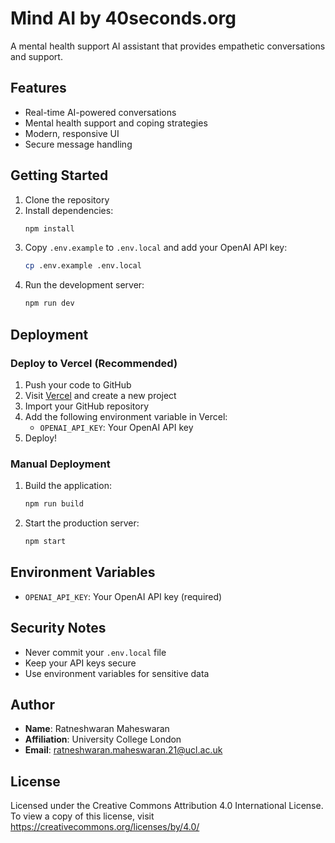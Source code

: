 # Mind AI by 40seconds.org

A mental health support AI assistant that provides empathetic conversations and support.

## Features

- Real-time AI-powered conversations
- Mental health support and coping strategies
- Modern, responsive UI
- Secure message handling

## Getting Started

1. Clone the repository
2. Install dependencies:
   ```bash
   npm install
   ```
3. Copy `.env.example` to `.env.local` and add your OpenAI API key:
   ```bash
   cp .env.example .env.local
   ```
4. Run the development server:
   ```bash
   npm run dev
   ```

## Deployment

### Deploy to Vercel (Recommended)

1. Push your code to GitHub
2. Visit [Vercel](https://vercel.com) and create a new project
3. Import your GitHub repository
4. Add the following environment variable in Vercel:
   - `OPENAI_API_KEY`: Your OpenAI API key
5. Deploy!

### Manual Deployment

1. Build the application:
   ```bash
   npm run build
   ```
2. Start the production server:
   ```bash
   npm start
   ```

## Environment Variables

- `OPENAI_API_KEY`: Your OpenAI API key (required)

## Security Notes

- Never commit your `.env.local` file
- Keep your API keys secure
- Use environment variables for sensitive data

## Author

- **Name**: Ratneshwaran Maheswaran
- **Affiliation**: University College London
- **Email**: ratneshwaran.maheswaran.21@ucl.ac.uk

## License

Licensed under the Creative Commons Attribution 4.0 International License.
To view a copy of this license, visit https://creativecommons.org/licenses/by/4.0/
